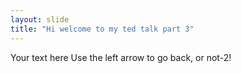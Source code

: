 ```yaml
---
layout: slide
title: "Hi welcome to my ted talk part 3"
---
```

Your text here
Use the left arrow to go back, or not-2!
